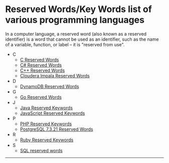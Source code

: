 # Reserved Words/Key Words list of various programming languages
In a computer language, a reserved word (also known as a reserved identifier) is a word that cannot be used as an identifier, such as the name of a variable, function, or label – it is "reserved from use". 

- C
  - <a href="https://github.com/AnanthaRajuC/Reserved-Words-Key-Words-list-of-various-programming-languages/blob/master/C%20Reserved%20Words.md" target="_blank">C Reserved Words</a>
  - <a href="https://github.com/AnanthaRajuC/Lists-of-Reserved-Words-of-various-programming-languages/blob/master/C%23%20Reserved%20Words.md" target="_blank">C# Reserved Words</a>
  - <a href="https://github.com/AnanthaRajuC/Lists-of-Reserved-Words-of-various-programming-languages/blob/master/C%2B%2B%20Reserved%20Words.md" target="_blank">C++ Reserved Words</a>
  - <a href="https://github.com/AnanthaRajuC/Reserved-Words-Key-Words-list-of-various-programming-languages/blob/master/Cloudera%20Impala%20Reserved%20Words.md" target="_blank">Cloudera Impala Reserved Words</a>
- D
  - <a href="https://github.com/AnanthaRajuC/Reserved-Words-Key-Words-list-of-various-programming-languages/blob/master/DynamoDB%20Reserved%20Words.md" target="_blank">DynamoDB Reserved Words</a>
- G
  - <a href="https://github.com/AnanthaRajuC/Lists-of-Reserved-Words-of-various-programming-languages/blob/master/Go%20Reserved%20Words.md" target="_blank">Go Reserved Words</a>
- J
  - <a href="https://github.com/AnanthaRajuC/Reserved-Words-Key-Words-list-of-various-programming-languages/blob/master/Java%20Keywords%20List.md" target="_blank">Java Reserved Keywords</a>
  - <a href="https://github.com/AnanthaRajuC/Lists-of-Reserved-Words-of-various-programming-languages/blob/master/JavaScript%20Reserved%20Words.md" target="_blank">JavaScript Reserved Keywords</a>
- P
  - <a href="https://github.com/AnanthaRajuC/Lists-of-Reserved-Words-of-various-programming-languages/blob/master/PHP%20Reserved%20Words.md" target="_blank">PHP Reserved Keywords</a>
  - <a href="https://github.com/AnanthaRajuC/Lists-of-Reserved-Words-of-various-programming-languages/blob/master/PostgreSQL%207.3.21%20Reserved%20Words.md" target="_blank">PostgreSQL 7.3.21 Reserved Words</a>
- R
  - <a href="https://github.com/AnanthaRajuC/Lists-of-Reserved-Words-of-various-programming-languages/blob/master/Ruby%20Reserved%20Words.md" target="_blank">Ruby Reserved Keywords</a>
- S
  - <a href="https://github.com/AnanthaRajuC/Reserved-Words-Key-Words-list-of-various-programming-languages/blob/master/SQL%20reserved%20words.md" target="_blank">SQL reserved words</a>

---


